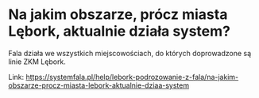 # Na jakim obszarze, prócz miasta Lębork, aktualnie działa system?


Fala działa we wszystkich miejscowościach, do których doprowadzone są linie ZKM Lębork.




Link: https://systemfala.pl/help/lebork-podrozowanie-z-fala/na-jakim-obszarze-procz-miasta-lebork-aktualnie-dziaa-system

